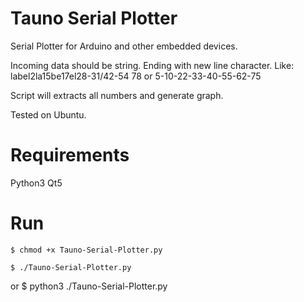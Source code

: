 # Tauno Serial Plotter
Serial Plotter for Arduino and other embedded devices.

Incoming data should be string. Ending with new line character.
Like:
    label2la15be17el28-31/42-54 78
or
    5-10-22-33-40-55-62-75

Script will extracts all numbers and generate graph.

Tested on Ubuntu.

# Requirements

Python3
Qt5

# Run
    $ chmod +x Tauno-Serial-Plotter.py

    $ ./Tauno-Serial-Plotter.py
or 
    $ python3 ./Tauno-Serial-Plotter.py


